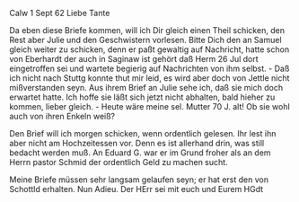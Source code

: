  Calw 1 Sept 62
Liebe Tante

Da eben diese Briefe kommen, will ich Dir gleich einen Theil schicken, den Rest aber Julie und den Geschwistern vorlesen. Bitte Dich den an Samuel gleich weiter zu schicken, denn er paßt gewaltig auf Nachricht, hatte schon von Eberhardt der auch in Saginaw ist gehört daß Herm 26 Jul dort eingetroffen sei und wartete begierig auf Nachrichten von ihm selbst. - Daß ich nicht nach Stuttg konnte thut mir leid, es wird aber doch von Jettle nicht mißverstanden seyn. Aus ihrem Brief an Julie sehe ich, daß sie mich doch erwartet hatte. Ich hoffe sie läßt sich jetzt nicht abhalten, bald hieher zu kommen, lieber gleich. - Heute wäre meine sel. Mutter 70 J. alt! Ob sie wohl auch von ihren Enkeln weiß?

Den Brief will ich morgen schicken, wenn ordentlich gelesen. Ihr lest ihn aber nicht am Hochzeitessen vor. Denn es ist allerhand drin, was still bedacht werden muß. An Eduard G. war er im Grund froher als an dem Herrn pastor Schmid der ordentlich Geld zu machen sucht.

Meine Briefe müssen sehr langsam gelaufen seyn; er hat erst den von Schottld erhalten. Nun Adieu. Der HErr sei mit euch und
 Eurem HGdt
